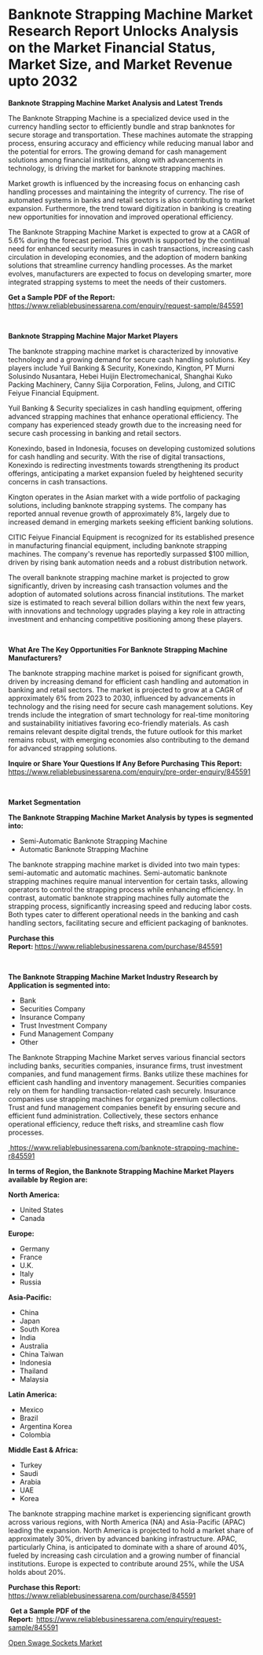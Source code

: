 <p><h1>Banknote Strapping Machine Market Research Report Unlocks Analysis on the Market Financial Status, Market Size, and Market Revenue upto 2032</h1></p><p><strong>Banknote Strapping Machine Market Analysis and Latest Trends</strong></p>
<p><p>The Banknote Strapping Machine is a specialized device used in the currency handling sector to efficiently bundle and strap banknotes for secure storage and transportation. These machines automate the strapping process, ensuring accuracy and efficiency while reducing manual labor and the potential for errors. The growing demand for cash management solutions among financial institutions, along with advancements in technology, is driving the market for banknote strapping machines.</p><p>Market growth is influenced by the increasing focus on enhancing cash handling processes and maintaining the integrity of currency. The rise of automated systems in banks and retail sectors is also contributing to market expansion. Furthermore, the trend toward digitization in banking is creating new opportunities for innovation and improved operational efficiency.</p><p>The Banknote Strapping Machine Market is expected to grow at a CAGR of 5.6% during the forecast period. This growth is supported by the continual need for enhanced security measures in cash transactions, increasing cash circulation in developing economies, and the adoption of modern banking solutions that streamline currency handling processes. As the market evolves, manufacturers are expected to focus on developing smarter, more integrated strapping systems to meet the needs of their customers.</p></p>
<p><strong>Get a Sample PDF of the Report:&nbsp;</strong> <a href="https://www.reliablebusinessarena.com/enquiry/request-sample/845591?utm_campaign=2185&utm_medium=2&utm_source=Github&utm_content=ia&utm_term=09042025&utm_id=banknote-strapping-machine">https://www.reliablebusinessarena.com/enquiry/request-sample/845591</a></p>
<p>&nbsp;</p>
<p><strong>Banknote Strapping Machine Major Market Players</strong></p>
<p><p>The banknote strapping machine market is characterized by innovative technology and a growing demand for secure cash handling solutions. Key players include Yuil Banking & Security, Konexindo, Kington, PT Murni Solusindo Nusantara, Hebei Huijin Electromechanical, Shanghai Kuko Packing Machinery, Canny Sijia Corporation, Felins, Julong, and CITIC Feiyue Financial Equipment.</p><p>Yuil Banking & Security specializes in cash handling equipment, offering advanced strapping machines that enhance operational efficiency. The company has experienced steady growth due to the increasing need for secure cash processing in banking and retail sectors.</p><p>Konexindo, based in Indonesia, focuses on developing customized solutions for cash handling and security. With the rise of digital transactions, Konexindo is redirecting investments towards strengthening its product offerings, anticipating a market expansion fueled by heightened security concerns in cash transactions.</p><p>Kington operates in the Asian market with a wide portfolio of packaging solutions, including banknote strapping systems. The company has reported annual revenue growth of approximately 8%, largely due to increased demand in emerging markets seeking efficient banking solutions.</p><p>CITIC Feiyue Financial Equipment is recognized for its established presence in manufacturing financial equipment, including banknote strapping machines. The company's revenue has reportedly surpassed $100 million, driven by rising bank automation needs and a robust distribution network.</p><p>The overall banknote strapping machine market is projected to grow significantly, driven by increasing cash transaction volumes and the adoption of automated solutions across financial institutions. The market size is estimated to reach several billion dollars within the next few years, with innovations and technology upgrades playing a key role in attracting investment and enhancing competitive positioning among these players.</p></p>
<p>&nbsp;</p>
<p><strong>What Are The Key Opportunities For Banknote Strapping Machine Manufacturers?</strong></p>
<p><p>The banknote strapping machine market is poised for significant growth, driven by increasing demand for efficient cash handling and automation in banking and retail sectors. The market is projected to grow at a CAGR of approximately 6% from 2023 to 2030, influenced by advancements in technology and the rising need for secure cash management solutions. Key trends include the integration of smart technology for real-time monitoring and sustainability initiatives favoring eco-friendly materials. As cash remains relevant despite digital trends, the future outlook for this market remains robust, with emerging economies also contributing to the demand for advanced strapping solutions.</p></p>
<p><strong>Inquire or Share Your Questions If Any Before Purchasing This Report:</strong> <a href="https://www.reliablebusinessarena.com/enquiry/pre-order-enquiry/845591?utm_campaign=2185&utm_medium=2&utm_source=Github&utm_content=ia&utm_term=09042025&utm_id=banknote-strapping-machine">https://www.reliablebusinessarena.com/enquiry/pre-order-enquiry/845591</a></p>
<p>&nbsp;</p>
<p><strong>Market Segmentation</strong></p>
<p><strong>The Banknote Strapping Machine Market Analysis by types is segmented into:</strong></p>
<p><ul><li>Semi-Automatic Banknote Strapping Machine</li><li>Automatic Banknote Strapping Machine</li></ul></p>
<p><p>The banknote strapping machine market is divided into two main types: semi-automatic and automatic machines. Semi-automatic banknote strapping machines require manual intervention for certain tasks, allowing operators to control the strapping process while enhancing efficiency. In contrast, automatic banknote strapping machines fully automate the strapping process, significantly increasing speed and reducing labor costs. Both types cater to different operational needs in the banking and cash handling sectors, facilitating secure and efficient packaging of banknotes.</p></p>
<p><strong>Purchase this Report:&nbsp;</strong><a href="https://www.reliablebusinessarena.com/purchase/845591?utm_campaign=2185&utm_medium=2&utm_source=Github&utm_content=ia&utm_term=09042025&utm_id=banknote-strapping-machine">https://www.reliablebusinessarena.com/purchase/845591</a></p>
<p>&nbsp;</p>
<p><strong>The Banknote Strapping Machine Market Industry Research by Application is segmented into:</strong></p>
<p><ul><li>Bank</li><li>Securities Company</li><li>Insurance Company</li><li>Trust Investment Company</li><li>Fund Management Company</li><li>Other</li></ul></p>
<p><p>The Banknote Strapping Machine Market serves various financial sectors including banks, securities companies, insurance firms, trust investment companies, and fund management firms. Banks utilize these machines for efficient cash handling and inventory management. Securities companies rely on them for handling transaction-related cash securely. Insurance companies use strapping machines for organized premium collections. Trust and fund management companies benefit by ensuring secure and efficient fund administration. Collectively, these sectors enhance operational efficiency, reduce theft risks, and streamline cash flow processes.</p></p>
<p><a href="https://www.reliablebusinessarena.com/banknote-strapping-machine-r845591?utm_campaign=2185&utm_medium=2&utm_source=Github&utm_content=ia&utm_term=09042025&utm_id=banknote-strapping-machine">&nbsp;https://www.reliablebusinessarena.com/banknote-strapping-machine-r845591</a></p>
<p><strong>In terms of Region, the Banknote Strapping Machine Market Players available by Region are:</strong></p>
<p>
    <p> <strong> North America: </strong>
        <ul>
            <li>United States</li>
            <li>Canada</li>
        </ul>
        </p> 
    <p> <strong> Europe: </strong>
        <ul>
            <li>Germany</li>
            <li>France</li>
            <li>U.K.</li>
            <li>Italy</li>
            <li>Russia</li>
        </ul>
        </p> 
    <p> <strong> Asia-Pacific: </strong>
        <ul>
            <li>China</li>
            <li>Japan</li>
            <li>South Korea</li>
            <li>India</li>
            <li>Australia</li>
            <li>China Taiwan</li>
            <li>Indonesia</li>
            <li>Thailand</li>
            <li>Malaysia</li>
        </ul>
        </p> 
    <p> <strong> Latin America: </strong>
        <ul>
            <li>Mexico</li>
            <li>Brazil</li>
            <li>Argentina Korea</li>
            <li>Colombia</li>
        </ul>
        </p> 
    <p> <strong> Middle East & Africa: </strong>
        <ul>
            <li>Turkey</li>
            <li>Saudi</li>
            <li>Arabia</li>
            <li>UAE</li>
            <li>Korea</li>
        </ul>
    </p>
    </p>
<p><p>The banknote strapping machine market is experiencing significant growth across various regions, with North America (NA) and Asia-Pacific (APAC) leading the expansion. North America is projected to hold a market share of approximately 30%, driven by advanced banking infrastructure. APAC, particularly China, is anticipated to dominate with a share of around 40%, fueled by increasing cash circulation and a growing number of financial institutions. Europe is expected to contribute around 25%, while the USA holds about 20%.</p></p>
<p><strong>Purchase this Report: </strong><a href="https://www.reliablebusinessarena.com/purchase/845591?utm_campaign=2185&utm_medium=2&utm_source=Github&utm_content=ia&utm_term=09042025&utm_id=banknote-strapping-machine">https://www.reliablebusinessarena.com/purchase/845591</a></p>
<p>&nbsp;<strong>Get a Sample PDF of the Report:&nbsp;&nbsp;</strong><a href="https://www.reliablebusinessarena.com/enquiry/request-sample/845591?utm_campaign=2185&utm_medium=2&utm_source=Github&utm_content=ia&utm_term=09042025&utm_id=banknote-strapping-machine">https://www.reliablebusinessarena.com/enquiry/request-sample/845591</a></p>
<p><strong></strong></p>
<p><p><a href="https://github.com/luckyshygirl/Market-Research-Report-List-7/blob/main/open-swage-sockets-market.md?utm_campaign=2185&utm_medium=2&utm_source=Github&utm_content=ia&utm_term=09042025&utm_id=banknote-strapping-machine">Open Swage Sockets Market</a></p></p>